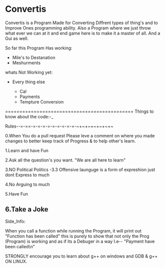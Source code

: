 # Convertis

Convertis is a Program Made for Converting Diffrent types of thing's and to Improve Ones programming ability.
Also a Program where we just throw what ever we can at it and end game here is to make it a master of all.
And a Gui as well.

So far this Program Has working:
   - Mile's to Destanation
   - Meshurments
   
whats Not Working yet:
* Every thing else

  * Cal
   * Payments
    *  Tempture Conversion
   
=============================================
Things to know about the code:-_

Rules--=-==-=-=-=-=-=-=-=-=-=-~+~+~+~+~+~+~

0.When You do a pull request Please leve a comment on where you made changes
   to better keep track of Progress & to help other's learn.

1.Learn and have Fun

2.Ask all the question's you want. "We are all here to learn"

3.NO Political Politics 
 -3.3 Offensive launguge is a form of expreshion just dont Express to much
   
4.No Arguing to much
         
5.Have Fun

6.Take a Joke
----------------------------------------------
Side_Info:

When you call a function while running the Program, it will print out "Function has been called" this is purely to show that not only the Prog (Program)
is working and as if its a Debuger in a way I.e-- "Payment have been called\n"

STRONGLY encourage you to learn about g++ on windows and GDB & g++ ON LINUX.


